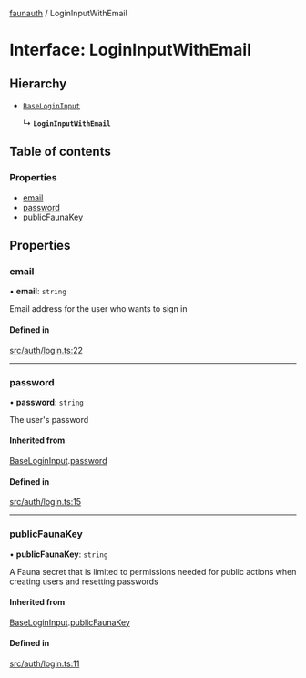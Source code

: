 [faunauth](../index.md) / LoginInputWithEmail

# Interface: LoginInputWithEmail

## Hierarchy

- [`BaseLoginInput`](BaseLoginInput.md)

  ↳ **`LoginInputWithEmail`**

## Table of contents

### Properties

- [email](LoginInputWithEmail.md#email)
- [password](LoginInputWithEmail.md#password)
- [publicFaunaKey](LoginInputWithEmail.md#publicfaunakey)

## Properties

### email

• **email**: `string`

Email address for the user who wants to sign in

#### Defined in

[src/auth/login.ts:22](https://github.com/alexnitta/faunauth/blob/62fa1d8/src/auth/login.ts#L22)

___

### password

• **password**: `string`

The user's password

#### Inherited from

[BaseLoginInput](BaseLoginInput.md).[password](BaseLoginInput.md#password)

#### Defined in

[src/auth/login.ts:15](https://github.com/alexnitta/faunauth/blob/62fa1d8/src/auth/login.ts#L15)

___

### publicFaunaKey

• **publicFaunaKey**: `string`

A Fauna secret that is limited to permissions needed for public actions when creating users
and resetting passwords

#### Inherited from

[BaseLoginInput](BaseLoginInput.md).[publicFaunaKey](BaseLoginInput.md#publicfaunakey)

#### Defined in

[src/auth/login.ts:11](https://github.com/alexnitta/faunauth/blob/62fa1d8/src/auth/login.ts#L11)
